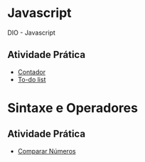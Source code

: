 # Javascript

DIO - Javascript

## Atividade Prática

- [Contador](introducao-javascript/contador)
- [To-do list](introducao-javascript/desafio-to-do-list)

# Sintaxe e Operadores

## Atividade Prática

- [Comparar Números](sintaxe-operadores/)
